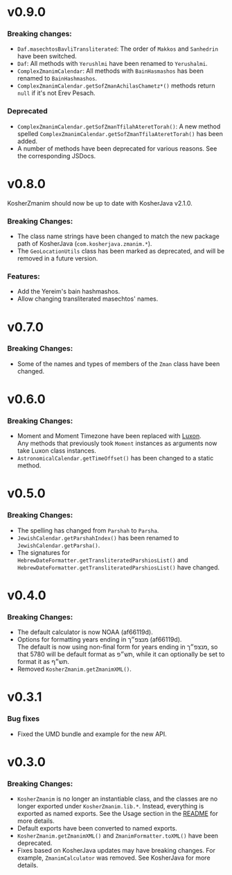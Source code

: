 # v0.9.0
### Breaking changes:
* `Daf.masechtosBavliTransliterated`: The order of `Makkos` and `Sanhedrin` have been switched.
* `Daf`: All methods with `Yerushlmi` have been renamed to `Yerushalmi`.
* `ComplexZmanimCalendar`: All methods with `BainHasmashos` has been renamed to `BainHashmashos`.
* `ComplexZmanimCalendar.getSofZmanAchilasChametz*()` methods return `null` if it's not Erev Pesach.
### Deprecated
* `ComplexZmanimCalendar.getSofZmanTfilahAteretTorah()`: A new method spelled `ComplexZmanimCalendar.getSofZmanTfilaAteretTorah()` has been added.
* A number of methods have been deprecated for various reasons. See the corresponding JSDocs.

# v0.8.0
KosherZmanim should now be up to date with KosherJava v2.1.0.
### Breaking Changes:
* The class name strings have been changed to match the new package path of KosherJava (`com.kosherjava.zmanim.*`).
* The `GeoLocationUtils` class has been marked as deprecated, and will be removed in a future version.
### Features:
* Add the Yereim's bain hashmashos.
* Allow changing transliterated masechtos' names.

# v0.7.0
### Breaking Changes:
* Some of the names and types of members of the `Zman` class have been changed.

# v0.6.0
### Breaking Changes:
* Moment and Moment Timezone have been replaced with [Luxon](https://moment.github.io/luxon/index.html).  
  Any methods that previously took `Moment` instances as arguments now take Luxon class instances.
* `AstronomicalCalendar.getTimeOffset()` has been changed to a static method.

# v0.5.0
### Breaking Changes:
* The spelling has changed from `Parshah` to `Parsha`.
* `JewishCalendar.getParshahIndex()` has been renamed to `JewishCalendar.getParsha()`.
* The signatures for `HebrewDateFormatter.getTransliteratedParshiosList()` and `HebrewDateFormatter.getTransliteratedParshiosList()` have changed.

# v0.4.0
### Breaking Changes:
* The default calculator is now NOAA (af66119d).
* Options for formatting years ending in מנצפ״ך (af66119d).  
The default is now using non-final form for years ending in מנצפ״ך,
so that 5780 will be default format as תש״פ, while it can optionally
be set to format it as תש״ף.
* Removed `KosherZmanim.getZmanimXML()`.

# v0.3.1
### Bug fixes
* Fixed the UMD bundle and example for the new API.

# v0.3.0
### Breaking Changes:
* `KosherZmanim` is no longer an instantiable class, and the classes are no longer exported under `KosherZmanim.lib.*`.
Instead, everything is exported as named exports. See the Usage section in the [README](./README.md) for more details.
* Default exports have been converted to named exports.
* `KosherZmanim.getZmanimXML()` and `ZmanimFormatter.toXML()` have been deprecated.
* Fixes based on KosherJava updates may have breaking changes. For example, `ZmanimCalculator` was removed. See KosherJava for more details.
